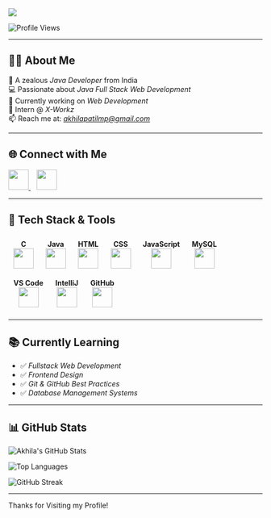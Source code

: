 <!-- Profile Banner -->
<img src="https://readme-typing-svg.herokuapp.com?font=Fira+Code&size=25&pause=1000&color=0000FF&center=true&vCenter=true&width=1000&lines=Hai+%F0%9F%91%8B,+I'm+Akhila+Patil+M+P;Java+Full+Stack+Web+Developer;Open+to+Internships+and+Job+Opportunities" />

![Profile Views](https://komarev.com/ghpvc/?username=AKHILAPATILMP&style=flat-square&color=brightgreen)

---

## 👩‍💻 About Me

🎯 A zealous *Java Developer* from India  
💻 Passionate about *Java Full Stack Web Development*  
🧠 Currently working on *Web Development*  
📍 Intern @ *X-Workz*  
📫 Reach me at: *akhilapatilmp@gmail.com*

---

## 🌐 Connect with Me  

<p align="left">
  <a href="https://www.linkedin.com/in/akhila-patil-m-p-546822255/" target="_blank">
    <img src="https://img.icons8.com/color/48/000000/linkedin.png" width="40"/>
  </a>
  &nbsp;&nbsp;
  <a href="mailto:akhilapatilmp@gmail.com" target="_blank">
    <img src="https://img.icons8.com/color/48/000000/gmail-new.png" width="40"/>
  </a>
</p>

---

## 💼 Tech Stack & Tools

<p align="left">
  <div style="display: inline-block; text-align: center; margin: 10px;">
    <b>C</b><br/>
    <img src="https://img.icons8.com/color/48/000000/c-programming.png" width="40"/>
  </div>
  <div style="display: inline-block; text-align: center; margin: 10px;">
    <b>Java</b><br/>
    <img src="https://img.icons8.com/color/48/000000/java-coffee-cup-logo.png" width="40"/>
  </div>
  <div style="display: inline-block; text-align: center; margin: 10px;">
    <b>HTML</b><br/>
    <img src="https://img.icons8.com/color/48/000000/html-5--v1.png" width="40"/>
  </div>
  <div style="display: inline-block; text-align: center; margin: 10px;">
    <b>CSS</b><br/>
    <img src="https://img.icons8.com/color/48/000000/css3.png" width="40"/>
  </div>
  <div style="display: inline-block; text-align: center; margin: 10px;">
    <b>JavaScript</b><br/>
    <img src="https://img.icons8.com/color/48/000000/javascript--v1.png" width="40"/>
  </div>
  <div style="display: inline-block; text-align: center; margin: 10px;">
    <b>MySQL</b><br/>
    <img src="https://img.icons8.com/fluency/48/000000/mysql-logo.png" width="40"/>
  </div>
  <div style="display: inline-block; text-align: center; margin: 10px;">
    <b>VS Code</b><br/>
    <img src="https://img.icons8.com/fluency/48/000000/visual-studio-code-2019.png" width="40"/>
  </div>
  <div style="display: inline-block; text-align: center; margin: 10px;">
    <b>IntelliJ</b><br/>
    <img src="https://img.icons8.com/color/48/000000/intellij-idea.png" width="40"/>
  </div>
  <div style="display: inline-block; text-align: center; margin: 10px;">
    <b>GitHub</b><br/>
    <img src="https://img.icons8.com/color/48/000000/github--v1.png" width="40"/>
  </div>
</p>

---

## 📚 Currently Learning  

- ✅ *Fullstack Web Development*  
- ✅ *Frontend Design*  
- ✅ *Git & GitHub Best Practices*  
- ✅ *Database Management Systems*

---

## 📊 GitHub Stats

![Akhila's GitHub Stats](https://github-readme-stats.vercel.app/api?username=AKHILAPATILMP&show_icons=true&theme=radical)

![Top Languages](https://github-readme-stats.vercel.app/api/top-langs/?username=AKHILAPATILMP&layout=compact&theme=radical)

![GitHub Streak](https://streak-stats.demolab.com/?user=AKHILAPATILMP&theme=radical)

---

Thanks for Visiting my Profile!
